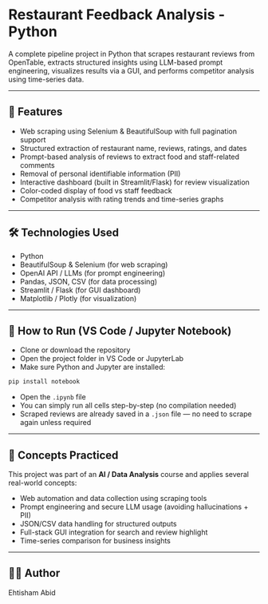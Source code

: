 # Restaurant Feedback Analysis - Python

A complete pipeline project in Python that scrapes restaurant reviews from OpenTable, extracts structured insights using LLM-based prompt engineering, visualizes results via a GUI, and performs competitor analysis using time-series data.

---

## 🚀 Features

- Web scraping using Selenium & BeautifulSoup with full pagination support
- Structured extraction of restaurant name, reviews, ratings, and dates
- Prompt-based analysis of reviews to extract food and staff-related comments
- Removal of personal identifiable information (PII)
- Interactive dashboard (built in Streamlit/Flask) for review visualization
- Color-coded display of food vs staff feedback
- Competitor analysis with rating trends and time-series graphs

---

## 🛠 Technologies Used

- Python
- BeautifulSoup & Selenium (for web scraping)
- OpenAI API / LLMs (for prompt engineering)
- Pandas, JSON, CSV (for data processing)
- Streamlit / Flask (for GUI dashboard)
- Matplotlib / Plotly (for visualization)

---

## 📁 How to Run (VS Code / Jupyter Notebook)

- Clone or download the repository
- Open the project folder in VS Code or JupyterLab
- Make sure Python and Jupyter are installed:
```bash
pip install notebook
```
- Open the `.ipynb` file
- You can simply run all cells step-by-step (no compilation needed)
- Scraped reviews are already saved in a `.json` file — no need to scrape again unless required

---

## 🧠 Concepts Practiced

This project was part of an **AI / Data Analysis** course and applies several real-world concepts:

- Web automation and data collection using scraping tools
- Prompt engineering and secure LLM usage (avoiding hallucinations + PII)
- JSON/CSV data handling for structured outputs
- Full-stack GUI integration for search and review highlight
- Time-series comparison for business insights

---

## 👨‍💻 Author

Ehtisham Abid
